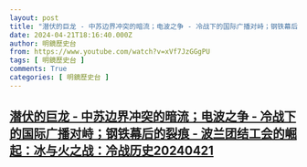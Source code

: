```yaml
---
layout: post
title: "潜伏的巨龙 - 中苏边界冲突的暗流；电波之争 - 冷战下的国际广播对峙；钢铁幕后的裂痕 - 波兰团结工会的崛起：冰与火之战：冷战历史20240421"
date: 2024-04-21T18:16:40.000Z
author: 明鏡歷史台
from: https://www.youtube.com/watch?v=xVf7JzGGgPU
tags: [ 明鏡歷史台 ]
comments: True
categories: [ 明鏡歷史台 ]
---
```

<!--1713723400000-->
[潜伏的巨龙 - 中苏边界冲突的暗流；电波之争 - 冷战下的国际广播对峙；钢铁幕后的裂痕 - 波兰团结工会的崛起：冰与火之战：冷战历史20240421](https://www.youtube.com/watch?v=xVf7JzGGgPU)
------

<div>

</div>
